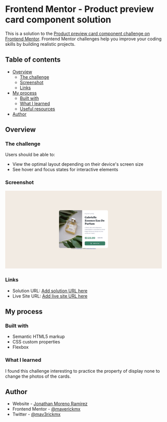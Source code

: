 # Frontend Mentor - Product preview card component solution

This is a solution to the [Product preview card component challenge on Frontend Mentor](https://www.frontendmentor.io/challenges/product-preview-card-component-GO7UmttRfa). Frontend Mentor challenges help you improve your coding skills by building realistic projects.

## Table of contents

- [Overview](#overview)
  - [The challenge](#the-challenge)
  - [Screenshot](#screenshot)
  - [Links](#links)
- [My process](#my-process)
  - [Built with](#built-with)
  - [What I learned](#what-i-learned)
  - [Useful resources](#useful-resources)
- [Author](#author)

## Overview

### The challenge

Users should be able to:

- View the optimal layout depending on their device's screen size
- See hover and focus states for interactive elements

### Screenshot

![](./images/Screenshot%202022-10-31%20at%2019-49-50%20Frontend%20Mentor%20Product%20preview%20card%20component.png)

### Links

- Solution URL: [Add solution URL here](https://github.com/MaverickMX/Product-Preview-Card)
- Live Site URL: [Add live site URL here](https://maverickmx.github.io/Product-Preview-Card/)

## My process

### Built with

- Semantic HTML5 markup
- CSS custom properties
- Flexbox

### What I learned

I found this challenge interesting to practice the property of display none to change the photos of the cards.

## Author

- Website - [Jonathan Moreno Ramirez](https://github.com/MaverickMX)
- Frontend Mentor - [@maverickmx](https://github.com/MaverickMX)
- Twitter - [@mav3rickmx](https://twitter.com/mav3rickmx)




